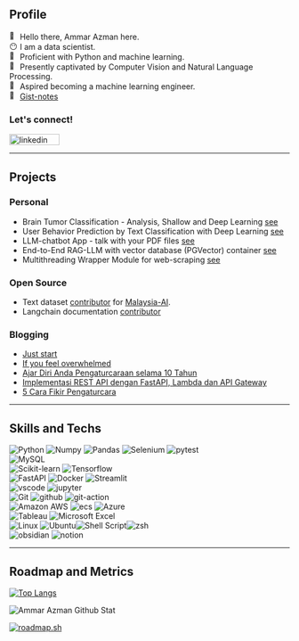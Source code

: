## Profile

<img src="https://fonts.gstatic.com/s/e/notoemoji/latest/1f44b_1f3fb/512.gif" alt="👋" width="15" height="15"> Hello there, Ammar Azman here.<br>
<img src="https://fonts.gstatic.com/s/e/notoemoji/latest/1f636_200d_1f32b_fe0f/512.gif" alt="😶" width="15" height="15">   I am a data scientist.<br> 
<img src="https://fonts.gstatic.com/s/e/notoemoji/latest/1f40d/512.gif" alt="🐍" width="15" height="15">   Proficient with Python and machine learning.<br> 
<img src="https://fonts.gstatic.com/s/e/notoemoji/latest/1f440/512.gif" alt="👀" width="15" height="15">   Presently captivated by Computer Vision and Natural Language Processing. <br> 
<img src="https://fonts.gstatic.com/s/e/notoemoji/latest/1f680/512.gif" alt="🚀" width="15" height="15">   Aspired becoming a machine learning engineer.<br> 
<img src="https://fonts.gstatic.com/s/e/notoemoji/latest/1f47b/512.gif" alt="👻" width="15" height="15"> [Gist-notes](https://gist.github.com/Ammar-Azman) 

### Let's connect! <br>
[<img src="https://img.shields.io/badge/linkedin-%230077B5.svg?style=for-the-badge&logo=linkedin&logoColor=white" alt="linkedin" width="90" height="20">](https://www.linkedin.com/in/ammar-azman/)<br> 


---

## Projects

### Personal
- Brain Tumor Classification - Analysis, Shallow and Deep Learning [see](https://www.kaggle.com/code/ammarazman98/brain-tumor-classification-tensorflow)
- User Behavior Prediction by Text Classification with Deep Learning [see](https://github.com/Ammar-Azman/behavior_prediction_jobads_text.git)
- LLM-chatbot App - talk with your PDF files [see](https://github.com/Ammar-Azman/chat-gpt-pdf)
- End-to-End RAG-LLM with vector database (PGVector) container [see](https://github.com/Ammar-Azman/llm_rag_pgvector.git)
- Multithreading Wrapper Module for web-scraping [see](https://github.com/Ammar-Azman/xtractor)

### Open Source
- Text dataset [contributor](https://huggingface.co/Ammar-Azman) for [Malaysia-AI](https://github.com/mesolitica/malaysian-dataset/tree/master).
- Langchain documentation [contributor](https://github.com/langchain-ai/langchain/pull/15569)


### Blogging
<!-- BLOG-POST-LIST:START -->
- [Just start](https://ammarazman.hashnode.dev/just-start)
- [If you feel overwhelmed](https://ammarazman.hashnode.dev/if-you-feel-overwhelmed)
- [Ajar Diri Anda Pengaturcaraan selama 10 Tahun](https://ammarazman.hashnode.dev/ajar-diri-anda-pengaturcaraan-selama-10-tahun)
- [Implementasi REST API dengan FastAPI, Lambda dan API Gateway](https://ammarazman.hashnode.dev/implementasi-rest-api-dengan-fastapi-lambda-dan-api-gateway)
- [5 Cara Fikir Pengaturcara](https://ammarazman.hashnode.dev/5-cara-fikir-pengaturcara)
<!-- BLOG-POST-LIST:END -->
---
## Skills and Techs
![Python](https://img.shields.io/badge/Python-FFD43B?style=for-the-badge&logo=python&logoColor=blue) ![Numpy](https://img.shields.io/badge/Numpy-777BB4?style=for-the-badge&logo=numpy&logoColor=white) ![Pandas](https://img.shields.io/badge/Pandas-2C2D72?style=for-the-badge&logo=pandas&logoColor=white) ![Selenium](https://img.shields.io/badge/Selenium-43B02A?style=for-the-badge&logo=Selenium&logoColor=white) ![pytest](https://img.shields.io/badge/Pytest-0A9EDC.svg?style=for-the-badge&logo=Pytest&logoColor=white)<br>
![MySQL](https://img.shields.io/badge/mysql-%2300f.svg?style=for-the-badge&logo=mysql&logoColor=white)<br>
![Scikit-learn](https://img.shields.io/badge/scikit_learn-F7931E?style=for-the-badge&logo=scikit-learn&logoColor=white) ![Tensorflow](https://img.shields.io/badge/TensorFlow-FF6F00?style=for-the-badge&logo=tensorflow&logoColor=white)<br>
![FastAPI](https://img.shields.io/badge/fastapi-109989?style=for-the-badge&logo=FASTAPI&logoColor=white) ![Docker](https://img.shields.io/badge/Docker-2CA5E0?style=for-the-badge&logo=docker&logoColor=white) ![Streamlit](https://img.shields.io/badge/Streamlit-FF4B4B?style=for-the-badge&logo=Streamlit&logoColor=white)<br>
![vscode](https://img.shields.io/badge/Visual%20Studio%20Code-007ACC.svg?style=for-the-badge&logo=Visual-Studio-Code&logoColor=white) ![jupyter](https://img.shields.io/badge/Jupyter-F37626.svg?style=for-the-badge&logo=Jupyter&logoColor=white)<br>
![Git](https://img.shields.io/badge/git-%23F05033.svg?style=for-the-badge&logo=git&logoColor=white) ![github](https://img.shields.io/badge/GitHub-181717.svg?style=for-the-badge&logo=GitHub&logoColor=white) ![git-action](https://img.shields.io/badge/GitHub%20Actions-2088FF.svg?style=for-the-badge&logo=GitHub-Actions&logoColor=white)<br>
![Amazon AWS](https://img.shields.io/badge/Amazon_AWS-FF9900?style=for-the-badge&logo=amazonaws&logoColor=white) ![ecs](https://img.shields.io/badge/Amazon%20ECS-FF9900.svg?style=for-the-badge&logo=Amazon-ECS&logoColor=white) ![Azure](https://img.shields.io/badge/azure-%230072C6.svg?style=for-the-badge&logo=microsoftazure&logoColor=white)<br>
![Tableau](https://img.shields.io/badge/Tableau-E97627?style=for-the-badge&logo=Tableau&logoColor=white) ![Microsoft Excel](https://img.shields.io/badge/Microsoft_Excel-217346?style=for-the-badge&logo=microsoft-excel&logoColor=white)<br>
![Linux](https://img.shields.io/badge/Linux-FCC624?style=for-the-badge&logo=linux&logoColor=black) ![Ubuntu](https://img.shields.io/badge/Ubuntu-E95420?style=for-the-badge&logo=ubuntu&logoColor=white)![Shell Script](https://img.shields.io/badge/shell_script-%23121011.svg?style=for-the-badge&logo=gnu-bash&logoColor=white)![zsh](https://img.shields.io/badge/Zsh-F15A24.svg?style=for-the-badge&logo=Zsh&logoColor=white) <br>
![obsidian](https://img.shields.io/badge/Obsidian-7C3AED.svg?style=for-the-badge&logo=Obsidian&logoColor=white) ![notion](https://img.shields.io/badge/Notion-000000.svg?style=for-the-badge&logo=Notion&logoColor=white)

---
## Roadmap and Metrics
[![Top Langs](https://github-readme-stats.vercel.app/api/top-langs/?username=Ammar-Azman&show_icons=True&hide_border=True&theme=tokyonight)](https://github.com/anuraghazra/github-readme-stats)

<img allign="left" alt="Ammar Azman Github Stat" src="https://github-readme-stats.vercel.app/api?username=Ammar-Azman&show_icons=True&hide_border=True&theme=tokyonight" /> 

[![roadmap.sh](https://api.roadmap.sh/v1-badge/wide/64acfd9614678473bb612dd3?variant=dark&roadmaps=python%2Cdevops%2Cdocker)](https://roadmap.sh)


